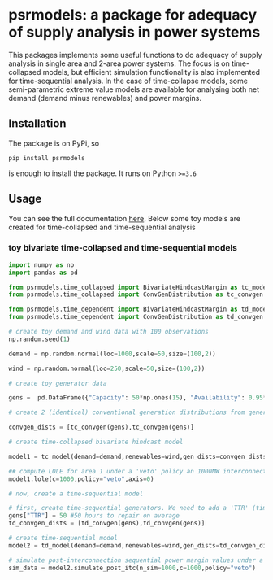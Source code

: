 # psrmodels: a package for adequacy of supply analysis in power systems

This packages implements some useful functions to do adequacy of supply analysis in single area and 2-area power systems. The focus is on time-collapsed models, but efficient simulation functionality is also implemented for time-sequential analysis. In the case of time-collapse models, some semi-parametric extreme value models are available for analysing both net demand (demand minus renewables) and power margins.

## Installation

The package is on PyPi, so 

```
pip install psrmodels 
```

is enough to install the package. It runs on Python `>=3.6`

## Usage

You can see the full documentation [here](https://nestorsag.github.io/psrmodels/index.html#package). Below some toy models are created for time-collapsed and time-sequential analysis

### toy bivariate time-collapsed and time-sequential models

```py
import numpy as np
import pandas as pd

from psrmodels.time_collapsed import BivariateHindcastMargin as tc_model
from psrmodels.time_collapsed import ConvGenDistribution as tc_convgen

from psrmodels.time_dependent import BivariateHindcastMargin as td_model
from psrmodels.time_dependent import ConvGenDistribution as td_convgen

# create toy demand and wind data with 100 observations
np.random.seed(1)

demand = np.random.normal(loc=1000,scale=50,size=(100,2))

wind = np.random.normal(loc=250,scale=50,size=(100,2))

# create toy generator data

gens =  pd.DataFrame({"Capacity": 50*np.ones(15), "Availability": 0.95*np.ones(15)})

# create 2 (identical) conventional generation distributions from generator data

convgen_dists = [tc_convgen(gens),tc_convgen(gens)]

# create time-collapsed bivariate hindcast model

model1 = tc_model(demand=demand,renewables=wind,gen_dists=convgen_dists)

## compute LOLE for area 1 under a 'veto' policy an 1000MW interconnection capacity
model1.lole(c=1000,policy="veto",axis=0)

# now, create a time-sequential model

# first, create time-sequential generators. We need to add a 'TTR' (time to repair) column to our generator data
gens["TTR"] = 50 #50 hours to repair on average
td_convgen_dists = [td_convgen(gens),td_convgen(gens)]

# create time-sequential model
model2 = td_model(demand=demand,renewables=wind,gen_dists=td_convgen_dists)

# simulate post-interconnection sequential power margin values under a veto policy and 1000MW interconnection
sim_data = model2.simulate_post_itc(n_sim=1000,c=1000,policy="veto")
```
